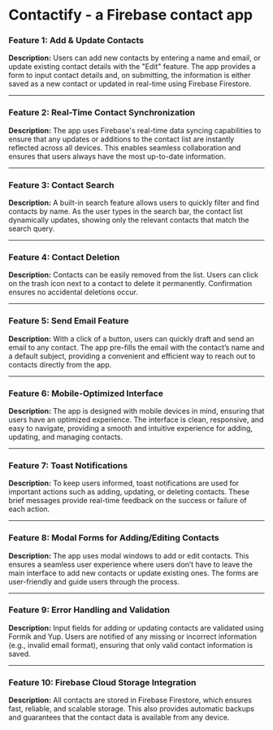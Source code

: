 # Contactify - a Firebase contact app


### **Feature 1: Add & Update Contacts**
**Description:** 
Users can add new contacts by entering a name and email, or update existing contact details with the "Edit" feature. The app provides a form to input contact details and, on submitting, the information is either saved as a new contact or updated in real-time using Firebase Firestore.

---

### **Feature 2: Real-Time Contact Synchronization**
**Description:** 
The app uses Firebase's real-time data syncing capabilities to ensure that any updates or additions to the contact list are instantly reflected across all devices. This enables seamless collaboration and ensures that users always have the most up-to-date information.

---

### **Feature 3: Contact Search**
**Description:** 
A built-in search feature allows users to quickly filter and find contacts by name. As the user types in the search bar, the contact list dynamically updates, showing only the relevant contacts that match the search query.

---

### **Feature 4: Contact Deletion**
**Description:** 
Contacts can be easily removed from the list. Users can click on the trash icon next to a contact to delete it permanently. Confirmation ensures no accidental deletions occur.

---

### **Feature 5: Send Email Feature**
**Description:** 
With a click of a button, users can quickly draft and send an email to any contact. The app pre-fills the email with the contact’s name and a default subject, providing a convenient and efficient way to reach out to contacts directly from the app.

---

### **Feature 6: Mobile-Optimized Interface**
**Description:** 
The app is designed with mobile devices in mind, ensuring that users have an optimized experience. The interface is clean, responsive, and easy to navigate, providing a smooth and intuitive experience for adding, updating, and managing contacts.

---

### **Feature 7: Toast Notifications**
**Description:** 
To keep users informed, toast notifications are used for important actions such as adding, updating, or deleting contacts. These brief messages provide real-time feedback on the success or failure of each action.

---

### **Feature 8: Modal Forms for Adding/Editing Contacts**
**Description:** 
The app uses modal windows to add or edit contacts. This ensures a seamless user experience where users don’t have to leave the main interface to add new contacts or update existing ones. The forms are user-friendly and guide users through the process.

---

### **Feature 9: Error Handling and Validation**
**Description:** 
Input fields for adding or updating contacts are validated using Formik and Yup. Users are notified of any missing or incorrect information (e.g., invalid email format), ensuring that only valid contact information is saved.

---

### **Feature 10: Firebase Cloud Storage Integration**
**Description:** 
All contacts are stored in Firebase Firestore, which ensures fast, reliable, and scalable storage. This also provides automatic backups and guarantees that the contact data is available from any device.

